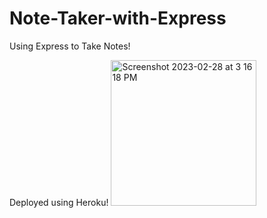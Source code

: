 # Note-Taker-with-Express

Using Express to Take Notes!


Deployed using Heroku!
<img width="233" alt="Screenshot 2023-02-28 at 3 16 18 PM" src="https://user-images.githubusercontent.com/111591265/221968455-46d5fb9e-274c-4a33-8467-23e32411d290.png">
